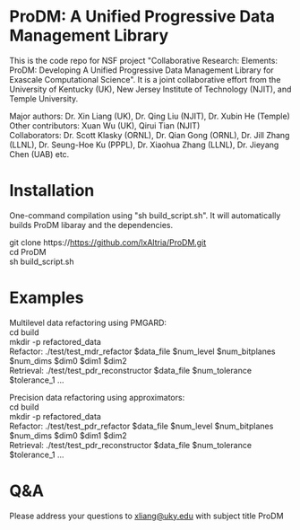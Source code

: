 # ProDM: A Unified Progressive Data Management Library

This is the code repo for NSF project "Collaborative Research: Elements: ProDM: Developing A Unified Progressive Data Management Library for Exascale Computational Science". It is a joint collaborative effort from the University of Kentucky (UK), New Jersey Institute of Technology (NJIT), and Temple University. 

Major authors: Dr. Xin Liang (UK), Dr. Qing Liu (NJIT), Dr. Xubin He (Temple)<br />
Other contributors: Xuan Wu (UK), Qirui Tian (NJIT)<br />
Collaborators: Dr. Scott Klasky (ORNL), Dr. Qian Gong (ORNL), Dr. Jill Zhang (LLNL), Dr. Seung-Hoe Ku (PPPL), Dr. Xiaohua Zhang (LLNL), Dr. Jieyang Chen (UAB) etc.<br />

# Installation

One-command compilation using "sh build_script.sh". It will automatically builds ProDM libaray and the dependencies.

git clone https://https://github.com/lxAltria/ProDM.git<br />
cd ProDM<br />
sh build_script.sh<br />

# Examples

Multilevel data refactoring using PMGARD:<br />
cd build<br />
mkdir -p refactored_data<br />
Refactor: ./test/test_mdr_refactor $data_file $num_level $num_bitplanes $num_dims $dim0 $dim1 $dim2<br />
Retrieval: ./test/test_pdr_reconstructor $data_file $num_tolerance $tolerance_1 ...<br />

Precision data refactoring using approximators:<br />
cd build<br />
mkdir -p refactored_data<br />
Refactor: ./test/test_pdr_refactor $data_file $num_level $num_bitplanes $num_dims $dim0 $dim1 $dim2<br />
Retrieval: ./test/test_pdr_reconstructor $data_file $num_tolerance $tolerance_1 ...<br />

# Q&A

Please address your questions to xliang@uky.edu with subject title ProDM<br />
